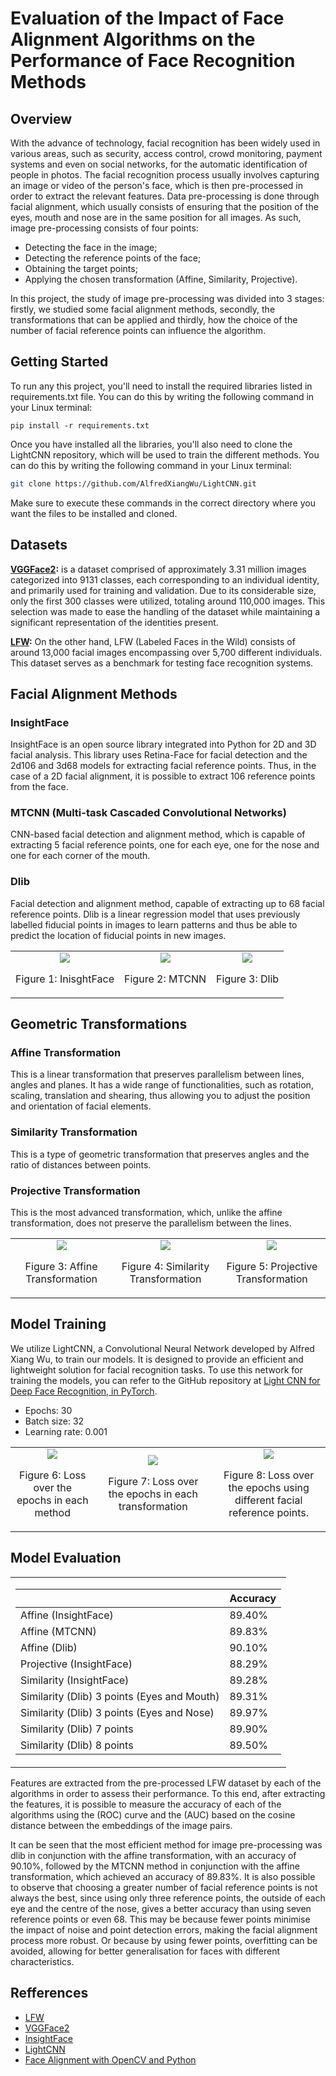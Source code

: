 # Evaluation of the Impact of Face Alignment Algorithms on the Performance of Face Recognition Methods

## Overview
With the advance of technology, facial recognition has been widely used in various areas, such as security, access control, crowd monitoring, payment systems and even on social networks, for the automatic identification of people in photos. The facial recognition process usually involves capturing an image or video of the person's face, which is then pre-processed in order to extract the relevant features. 
Data pre-processing is done through facial alignment, which usually consists of ensuring that the position of the eyes, mouth and nose are in the same position for all images. As such, image pre-processing consists of four points:
- Detecting the face in the image;
- Detecting the reference points of the face;
- Obtaining the target points;
- Applying the chosen transformation (Affine, Similarity, Projective).

In this project, the study of image pre-processing was divided into 3 stages: firstly, we studied some facial alignment methods, secondly, the transformations that can be applied and thirdly, how the choice of the number of facial reference points can influence the algorithm. 

## Getting Started

To run any this project, you'll need to install the required libraries listed in requirements.txt file. You can do this by writing the following command in your Linux terminal:

```bashrc
pip install -r requirements.txt
```
Once you have installed all the libraries, you'll also need to clone the LightCNN repository, which will be used to train the different methods. You can do this by writing the following command in your Linux terminal:

```bash
git clone https://github.com/AlfredXiangWu/LightCNN.git
```
Make sure to execute these commands in the correct directory where you want the files to be installed and cloned.

## Datasets

**[VGGFace2](https://paperswithcode.com/dataset/vggface2-1):** is a dataset comprised of approximately 3.31 million images categorized into 9131 classes, each corresponding to an individual identity, and primarily used for training and validation.
Due to its considerable size, only the first 300 classes were utilized, totaling around 110,000 images. This selection was made to ease the handling of the dataset while maintaining a significant representation of the identities present.

**[LFW](https://vis-www.cs.umass.edu/lfw/):** On the other hand, LFW (Labeled Faces in the Wild) consists of around 13,000 facial images encompassing over 5,700 different individuals. This dataset serves as a benchmark for testing face recognition systems.


## Facial Alignment Methods

### InsightFace

InsightFace is an open source library integrated into Python for 2D and 3D facial analysis. 
This library uses Retina-Face for facial detection and the 2d106 and 3d68 models for extracting facial reference points. Thus, in the case of a 2D facial alignment, it is possible to extract 106 reference points from the face. 

### MTCNN (Multi-task Cascaded Convolutional Networks)

CNN-based facial detection and alignment method, which is capable of extracting 5 facial reference points, one for each eye, one for the nose and one for each corner of the mouth.

### Dlib

Facial detection and alignment method, capable of extracting up to 68 facial reference points. Dlib is a linear regression model that uses previously labelled fiducial points in images to learn patterns and thus be able to predict the location of fiducial points in new images. 
<div align="center">
  <table>
    <tr>
      <td style="text-align: center;">
        <img src="https://github.com/Francisco-Guillen/Face-Aligment/assets/83434031/d1aa0a03-7fb5-48cb-bb2b-8b5b9fe63f13"><br>
        <p>Figure 1: InisghtFace</p>
      </td>
      <td style="text-align: center;">
        <img src="https://github.com/Francisco-Guillen/Face-Aligment/assets/83434031/e725f8ce-314b-4f4b-ae19-e5f4ef24032b"><br>
        <p>Figure 2: MTCNN</p>
      </td>
      <td style="text-align: center;">
        <img src="https://github.com/Francisco-Guillen/Face-Aligment/assets/83434031/b83e7cbb-bdd1-482c-bc38-3ae12a3f3958"><br>
        <p>Figure 3: Dlib</p>
      </td>
    </tr>
  </table>
</div>

## Geometric Transformations

### Affine Transformation
This is a linear transformation that preserves parallelism between lines, angles and planes. It has a wide range of functionalities, such as rotation, scaling, translation and shearing, thus allowing you to adjust the position and orientation of facial elements.

### Similarity Transformation 
This is a type of geometric transformation that preserves angles and the ratio of distances between points. 

### Projective Transformation
This is the most advanced transformation, which, unlike the affine transformation, does not preserve the parallelism between the lines. 

<div align="center">
  <table>
    <tr>
      <td style="text-align: center;">
        <img src="https://github.com/Francisco-Guillen/Face-Aligment/assets/83434031/2d059767-9fc9-40b8-b189-3d539fc0d0d7"><br>
        <p>Figure 3: Affine Transformation</p>
      </td>
      <td style="text-align: center;">
        <img src="https://github.com/Francisco-Guillen/Face-Aligment/assets/83434031/95075b2d-3994-4215-9f19-daa8ca0de332"><br>
        <p>Figure 4: Similarity Transformation</p>
      </td>
      <td style="text-align: center;">
        <img src="https://github.com/Francisco-Guillen/Face-Aligment/assets/83434031/348c8334-4e63-4d6b-9832-069d81a8f813"><br>
        <p>Figure 5: Projective Transformation</p>
      </td>
    </tr>
  </table>
</div>

## Model Training

We utilize LightCNN, a Convolutional Neural Network developed by Alfred Xiang Wu, to train our models. It is designed to provide an efficient and lightweight solution for facial recognition tasks. To use this network for training the models, you can refer to the GitHub repository at [Light CNN for Deep Face Recognition, in PyTorch](https://github.com/AlfredXiangWu/LightCNN).

- Epochs: 30
- Batch size: 32
- Learning rate: 0.001

<div align="center">
  <table>
    <tr>
      <td style="text-align: center;">
        <img src="https://github.com/Francisco-Guillen/Face-Aligment/assets/83434031/837e436b-40aa-4f43-8b7c-78faf15ea1f7"><br>
        <p>Figure 6: Loss over the epochs in each method</p>
      </td>
      <td style="text-align: center;">
        <img src="https://github.com/Francisco-Guillen/Face-Aligment/assets/83434031/e29d4134-4fdd-4e74-aaf9-0359dc8c3d01"><br>
        <p>Figure 7: Loss over the epochs in each transformation</p>
      </td>
      <td style="text-align: center;">
        <img src="https://github.com/Francisco-Guillen/Face-Aligment/assets/83434031/ec1d291b-3bf3-4366-af66-33264d8defe1"><br>
        <p>Figure 8: Loss over the epochs using different facial reference points.</p>
      </td>
    </tr>
  </table>
</div>

## Model Evaluation
<div align="center">

<table>
<tr><td>

|| Accuracy |
|--|--|
|Affine (InsightFace)| 89.40%|
|Affine (MTCNN)| 89.83%|
|Affine (Dlib)| 90.10%|
|Projective (InsightFace)| 88.29%|
|Similarity (InsightFace)| 89.28%|
|Similarity (Dlib) 3 points (Eyes and Mouth)| 89.31%|
|Similarity (Dlib) 3 points (Eyes and Nose)|89.97%|
|Similarity (Dlib) 7 points|89.90%|
|Similarity (Dlib) 8 points|89.50%|
</td></tr> </table>
</div>

Features are extracted from the pre-processed LFW dataset by each of the algorithms in order to assess their performance. To this end, after extracting the features, it is possible to measure the accuracy of each of the algorithms using the (ROC) curve and the (AUC) based on the cosine distance between the embeddings of the image pairs.

It can be seen that the most efficient method for image pre-processing was dlib in conjunction with the affine transformation, with an accuracy of 90.10%, followed by the MTCNN method in conjunction with the affine transformation, which achieved an accuracy of 89.83%.
It is also possible to observe that choosing a greater number of facial reference points is not always the best, since using only three reference points, the outside of each eye and the centre of the nose, gives a better accuracy than using seven reference points or even 68. 
This may be because fewer points minimise the impact of noise and point detection errors, making the facial alignment process more robust. Or because by using fewer points, overfitting can be avoided, allowing for better generalisation for faces with different characteristics.

## Refferences
- [LFW](https://vis-www.cs.umass.edu/lfw/)
- [VGGFace2](https://paperswithcode.com/dataset/vggface2-1)
- [InsightFace](https://en.wikipedia.org/wiki/Netpbm](https://github.com/deepinsight/insightface))
- [LightCNN](https://www.geeksforgeeks.org/quad-tree/](https://github.com/AlfredXiangWu/LightCNN))
- [Face Alignment with OpenCV and Python](https://v2.ocaml.org/api/Array.html](https://pyimagesearch.com/2017/05/22/face-alignment-with-opencv-and-python/)https://pyimagesearch.com/2017/05/22/face-alignment-with-opencv-and-python/)
